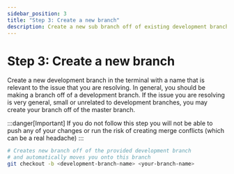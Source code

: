 ```yaml
---
sidebar_position: 3
title: "Step 3: Create a new branch"
description: Create a new sub branch off of existing development branches
---
```


# Step 3: Create a new branch

Create a new development branch in the terminal with a name that is relevant to the issue that you are resolving. In general, you should be making a branch off of a development branch. If the issue you are resolving is very general, small or unrelated to development branches, you may create your branch off of the master branch. 

:::danger[Important]
If you do not follow this step you will not be able to push any of your changes or run the risk of creating merge conflicts (which can be a real headache)
:::


```bash
# Creates new branch off of the provided development branch
# and automatically moves you onto this branch
git checkout -b <development-branch-name> <your-branch-name>
```